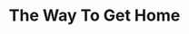 ---
title: The Way To Get Home
year: 2006-01-01
writer: Robby Valentine
composer: Robby Valentine
---